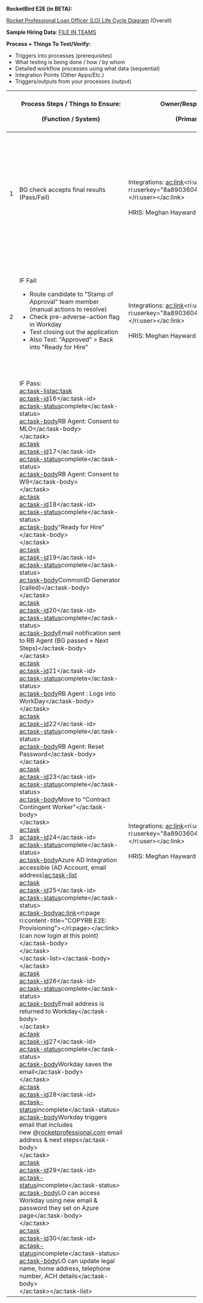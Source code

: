 
**RocketBird E2E (in BETA):**

[Rocket Professional Loan Officer (LO) Life Cycle Diagram](https://editor.signavio.com/p/hub-preview#model/ff04d56e3b8644cd880073bf5a6af3ab;diagram) (Overall)

**Sample Hiring Data**: [FILE IN TEAMS](https://teams.microsoft.com/l/file/9E3493EF-B94A-44D5-9DF6-1396C6863E2F?tenantId=e58c8e81-abd8-48a8-929d-eb67611b83bd&amp;fileType=xlsx&amp;objectUrl=https%3A%2F%2Frockfin.sharepoint.com%2Fsites%2FRedbirdProgram%2FShared%20Documents%2FOnboarding%20Rocket%20Pro%20Influencers%2FTechnology%20Docs%2FRedbird_Workday%20-%20Official2.xlsx&amp;baseUrl=https%3A%2F%2Frockfin.sharepoint.com%2Fsites%2FRedbirdProgram&amp;serviceName=teams&amp;threadId=19:7ba1cb994707472fb60e3d1d00c9d248@thread.skype&amp;groupId=3b385858-a368-4250-a99c-e79c186a31a2)



**Process + Things To Test/Verify:**

- Triggers into processes (prerequisites)
- What testing is being done / how / by whom
- Detailed workflow processes using what data (sequential)
- Integration Points (Other Apps/Etc.)
- Triggers/outputs from your processes (output)





| <br> | Process Steps / Things to Ensure:<br><br>(Function / System)<br> | Owner/Responsibility Conn (PO)<br><br>(Primary / Secondary)<br> | SME / Testing Conn<br><br>(Primary / Secondary)<br> | Input and Output Triggers / Notifications<br> | Estimated Duration<br> | Status<br><br>(Complete / Not Started)<br> | Notes / Issues<br> |
| --- | --- | --- | --- | --- | --- | --- | --- |
| 1 | BG check accepts final results (Pass/Fail)<br> | <br>Integrations: <ac:link><ri:user ri:userkey="8a8903604c9fa921014ca40040271afe"></ri:user></ac:link><br><br>HRIS: Meghan Hayward<br> | <br>**Integrations**: <ac:link><ri:user ri:userkey="8a8903604c9fa921014ca400343a1784"></ri:user></ac:link> <ac:link><ri:user ri:userkey="ff8080814adbc64a014ae01e847d000a"></ri:user></ac:link> <ac:link><ri:user ri:userkey="8a890360620700f90162d2b1b131003a"></ri:user></ac:link><br><br><br><br>**HRIS**: <ac:link><ri:user ri:userkey="ff8080814c4551ed014c47fbf86c0003"></ri:user></ac:link> <ac:link><ri:user ri:userkey="8a8903606b7d57f6016b89f6438b0003"></ri:user></ac:link><br> | Input: API call (Pass/Fail status) | 15mins | **COMPLETE** | Skipped CC calls |
| 2 | IF Fail:<br><ul><li>Route candidate to &quot;Stamp of Approval&quot; team member (manual actions to resolve)</li><li>Check pre-adverse-action flag in Workday</li><li>Test closing out the application</li><li>Also Test: &quot;Approved&quot; &gt; Back into &quot;Ready for Hire&quot;</li></ul> | <br>Integrations: <ac:link><ri:user ri:userkey="8a8903604c9fa921014ca40040271afe"></ri:user></ac:link><br><br>HRIS: Meghan Hayward<br> | <br>**Integrations**: <ac:link><ri:user ri:userkey="8a8903604c9fa921014ca400343a1784"></ri:user></ac:link> <ac:link><ri:user ri:userkey="ff8080814adbc64a014ae01e847d000a"></ri:user></ac:link> <ac:link><ri:user ri:userkey="8a890360620700f90162d2b1b131003a"></ri:user></ac:link><br><br><br><br>**HRIS**: <ac:link><ri:user ri:userkey="ff8080814c4551ed014c47fbf86c0003"></ri:user></ac:link> <ac:link><ri:user ri:userkey="8a8903606b7d57f6016b89f6438b0003"></ri:user></ac:link><br> | <br> | 15mins | **COMPLETE** | <br> |
| 3 | IF Pass:<br><ac:task-list><ac:task><br><ac:task-id>16</ac:task-id><br><ac:task-status>complete</ac:task-status><br><ac:task-body>RB Agent: Consent to MLO</ac:task-body><br></ac:task><br><ac:task><br><ac:task-id>17</ac:task-id><br><ac:task-status>complete</ac:task-status><br><ac:task-body>RB Agent: Consent to W9</ac:task-body><br></ac:task><br><ac:task><br><ac:task-id>18</ac:task-id><br><ac:task-status>complete</ac:task-status><br><ac:task-body>&quot;Ready for Hire&quot;</ac:task-body><br></ac:task><br><ac:task><br><ac:task-id>19</ac:task-id><br><ac:task-status>complete</ac:task-status><br><ac:task-body>CommonID Generator (called)</ac:task-body><br></ac:task><br><ac:task><br><ac:task-id>20</ac:task-id><br><ac:task-status>complete</ac:task-status><br><ac:task-body>Email notification sent to RB Agent (BG passed + Next Steps)</ac:task-body><br></ac:task><br><ac:task><br><ac:task-id>21</ac:task-id><br><ac:task-status>complete</ac:task-status><br><ac:task-body>RB Agent : Logs into WorkDay</ac:task-body><br></ac:task><br><ac:task><br><ac:task-id>22</ac:task-id><br><ac:task-status>complete</ac:task-status><br><ac:task-body>RB Agent: Reset Password</ac:task-body><br></ac:task><br><ac:task><br><ac:task-id>23</ac:task-id><br><ac:task-status>complete</ac:task-status><br><ac:task-body>Move to &quot;Contract Contingent Worker&quot;</ac:task-body><br></ac:task><br><ac:task><br><ac:task-id>24</ac:task-id><br><ac:task-status>complete</ac:task-status><br><ac:task-body>Azure AD Integration accessible (AD Account, email address)<ac:task-list><br><ac:task><br><ac:task-id>25</ac:task-id><br><ac:task-status>complete</ac:task-status><br><ac:task-body><ac:link><ri:page ri:content-title="COPYRB E2E: Provisioning"></ri:page></ac:link> (can now login at this point)</ac:task-body><br></ac:task><br></ac:task-list></ac:task-body><br></ac:task><br><ac:task><br><ac:task-id>26</ac:task-id><br><ac:task-status>complete</ac:task-status><br><ac:task-body>Email address is returned to Workday</ac:task-body><br></ac:task><br><ac:task><br><ac:task-id>27</ac:task-id><br><ac:task-status>complete</ac:task-status><br><ac:task-body>Workday saves the email</ac:task-body><br></ac:task><br><ac:task><br><ac:task-id>28</ac:task-id><br><ac:task-status>incomplete</ac:task-status><br><ac:task-body>Workday triggers email that includes new&nbsp;@<a href="http://rocketprofessional.com/">rocketprofessional.com</a>&nbsp;email address &amp; next steps</ac:task-body><br></ac:task><br><ac:task><br><ac:task-id>29</ac:task-id><br><ac:task-status>incomplete</ac:task-status><br><ac:task-body>LO can access Workday using new email &amp; password they set on Azure page</ac:task-body><br></ac:task><br><ac:task><br><ac:task-id>30</ac:task-id><br><ac:task-status>incomplete</ac:task-status><br><ac:task-body>LO can update legal name, home address, telephone number, ACH details</ac:task-body><br></ac:task></ac:task-list> | <br>Integrations: <ac:link><ri:user ri:userkey="8a8903604c9fa921014ca40040271afe"></ri:user></ac:link><br><br>HRIS: Meghan Hayward<br> | <br>**Integrations**: <ac:link><ri:user ri:userkey="8a8903604c9fa921014ca400343a1784"></ri:user></ac:link> <ac:link><ri:user ri:userkey="ff8080814adbc64a014ae01e847d000a"></ri:user></ac:link> <ac:link><ri:user ri:userkey="8a890360620700f90162d2b1b131003a"></ri:user></ac:link><br><br><br><br>**HRIS**: <ac:link><ri:user ri:userkey="ff8080814c4551ed014c47fbf86c0003"></ri:user></ac:link> <ac:link><ri:user ri:userkey="8a8903606b7d57f6016b89f6438b0003"></ri:user></ac:link><br> | Output: Show up as a "Contracted" team member in Workday / | 15mins | **COMPLETE** | Go to: [https://www.rocketprofessional.com/email](https://www.rocketprofessional.com/email)<br><ul style="list-style-type: square;"><li>Set up DUO</li><li>Check your email</li><li>Log into Workday:<p><a href="http://shorty/wdql7rp" title="http://shorty/wdql7rp">http://shorty/wdql7rp</a></p></li></ul><br><br> |





